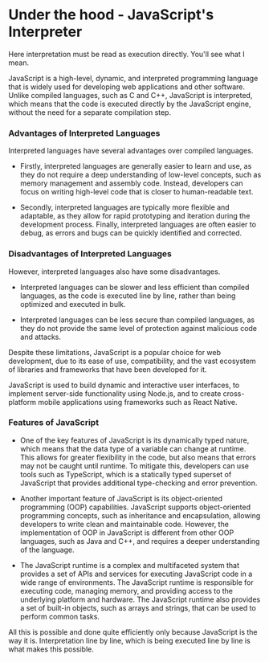 # Under the hood - JavaScript's Interpreter

Here interpretation must be read as execution directly. You'll see what I mean.

JavaScript is a high-level, dynamic, and interpreted programming language that is widely used for developing web applications and other software. Unlike compiled languages, such as C and C++, JavaScript is interpreted, which means that the code is executed directly by the JavaScript engine, without the need for a separate compilation step.

### Advantages of Interpreted Languages

Interpreted languages have several advantages over compiled languages.

* Firstly, interpreted languages are generally easier to learn and use, as they do not require a deep understanding of low-level concepts, such as memory management and assembly code. Instead, developers can focus on writing high-level code that is closer to human-readable text.
    
* Secondly, interpreted languages are typically more flexible and adaptable, as they allow for rapid prototyping and iteration during the development process. Finally, interpreted languages are often easier to debug, as errors and bugs can be quickly identified and corrected.
    

### Disadvantages of Interpreted Languages

However, interpreted languages also have some disadvantages.

* Interpreted languages can be slower and less efficient than compiled languages, as the code is executed line by line, rather than being optimized and executed in bulk.
    
* Interpreted languages can be less secure than compiled languages, as they do not provide the same level of protection against malicious code and attacks.
    

Despite these limitations, JavaScript is a popular choice for web development, due to its ease of use, compatibility, and the vast ecosystem of libraries and frameworks that have been developed for it.

JavaScript is used to build dynamic and interactive user interfaces, to implement server-side functionality using Node.js, and to create cross-platform mobile applications using frameworks such as React Native.

### Features of JavaScript

* One of the key features of JavaScript is its dynamically typed nature, which means that the data type of a variable can change at runtime. This allows for greater flexibility in the code, but also means that errors may not be caught until runtime. To mitigate this, developers can use tools such as TypeScript, which is a statically typed superset of JavaScript that provides additional type-checking and error prevention.
    
* Another important feature of JavaScript is its object-oriented programming (OOP) capabilities. JavaScript supports object-oriented programming concepts, such as inheritance and encapsulation, allowing developers to write clean and maintainable code. However, the implementation of OOP in JavaScript is different from other OOP languages, such as Java and C++, and requires a deeper understanding of the language.
    
* The JavaScript runtime is a complex and multifaceted system that provides a set of APIs and services for executing JavaScript code in a wide range of environments. The JavaScript runtime is responsible for executing code, managing memory, and providing access to the underlying platform and hardware. The JavaScript runtime also provides a set of built-in objects, such as arrays and strings, that can be used to perform common tasks.
    

All this is possible and done quite efficiently only because JavaScript is the way it is. Interpretation line by line, which is being executed line by line is what makes this possible.